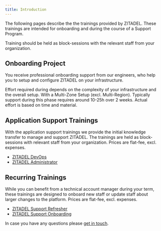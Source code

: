 ```yaml
---
title: Introduction
---
```


The following pages describe the the trainings provided by ZITADEL. These trainings are intended for onboarding and during the course of a Support Program.

Training should be held as block-sessions with the relevant staff from your organization.

## Onboarding Project

You receive professional onboarding support from our engineers, who help you to setup and configure ZITADEL on your infrastructure.

Effort required during depends on the complexity of your infrastructure and the overall setup. With a Multi-Zone Setup (excl. Multi-Region). Typically support during this phase requires around 10-25h over 2 weeks. Actual effort is based on time and material.

## Application Support Trainings

With the application support trainings we provide the initial knowledge transfer to manage and support ZITADEL. The trainings are held as block-sessions with relevant staff from your organization. Prices are flat-fee, excl. expenses.

* [ZITADEL DevOps](application#zitadel-devops)
* [ZITADEL Administrator](application#zitadel-administrator)

## Recurring Trainings

While you can benefit from a technical account manager during your term, these trainings are designed to onboard new staff or update staff about larger changes to the platform. Prices are flat-fee, excl. expenses.

* [ZITADEL Support Refresher](recurring#zitadel-support-refresher)
* [ZITADEL Support Onboarding](recurring#zitadel-support-onboarding)

In case you have any questions please [get in touch](https://zitadel.com/contact).
